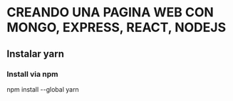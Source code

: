 # CREANDO UNA PAGINA WEB CON MONGO, EXPRESS, REACT, NODEJS

## Instalar yarn
### Install via npm
npm install --global yarn

###
